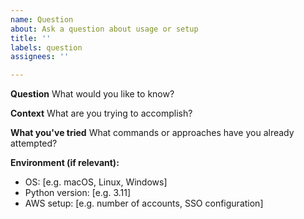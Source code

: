 ```yaml
---
name: Question
about: Ask a question about usage or setup
title: ''
labels: question
assignees: ''

---
```


**Question**
What would you like to know?

**Context**
What are you trying to accomplish?

**What you've tried**
What commands or approaches have you already attempted?

**Environment (if relevant):**
 - OS: [e.g. macOS, Linux, Windows]
 - Python version: [e.g. 3.11]
 - AWS setup: [e.g. number of accounts, SSO configuration]